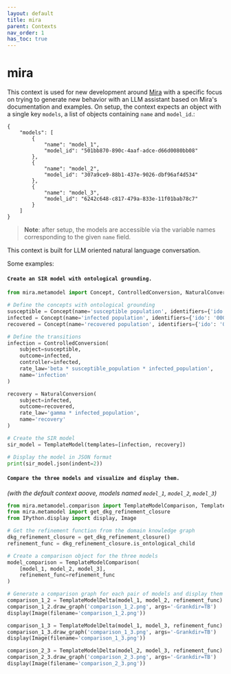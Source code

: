 ```yaml
---
layout: default
title: mira
parent: Contexts
nav_order: 1
has_toc: true
---
```


# mira

This context is used for new development around [Mira](https://github.com/gyorilab/mira) with a specific focus on trying to generate new behavior with an LLM assistant based on Mira's documentation and examples. On setup, the context expects an object with a single key `models`, a list of objects containing `name` and `model_id`.:

```
{
    "models": [
        {
            "name": "model_1",
            "model_id": "501bb870-890c-4aaf-adce-d66d0080bb08"
        },
        {
            "name": "model_2",
            "model_id": "307a9ce9-88b1-437e-9026-dbf96af4d534"
        },
        {
            "name": "model_3",
            "model_id": "6242c648-c817-479a-833e-11f01bab78c7"
        }
    ]
}
```

> **Note**: after setup, the models are accessible via the variable names corresponding to the given `name` field.

This context is built for LLM oriented natural language conversation. 

Some examples:

#### `Create an SIR model with ontological grounding.`

```python
from mira.metamodel import Concept, ControlledConversion, NaturalConversion, TemplateModel

# Define the concepts with ontological grounding
susceptible = Concept(name='susceptible population', identifiers={'ido': '0000514'})
infected = Concept(name='infected population', identifiers={'ido': '0000511'})
recovered = Concept(name='recovered population', identifiers={'ido': '0000592'})

# Define the transitions
infection = ControlledConversion(
    subject=susceptible,
    outcome=infected,
    controller=infected,
    rate_law='beta * susceptible_population * infected_population',
    name='infection'
)

recovery = NaturalConversion(
    subject=infected,
    outcome=recovered,
    rate_law='gamma * infected_population',
    name='recovery'
)

# Create the SIR model
sir_model = TemplateModel(templates=[infection, recovery])

# Display the model in JSON format
print(sir_model.json(indent=2))
```

#### `Compare the three models and visualize and display them.`

*(with the default context aoove, models named `model_1`, `model_2`, `model_3`)*

```python
from mira.metamodel.comparison import TemplateModelComparison, TemplateModelDelta
from mira.metamodel import get_dkg_refinement_closure
from IPython.display import display, Image

# Get the refinement function from the domain knowledge graph
dkg_refinement_closure = get_dkg_refinement_closure()
refinement_func = dkg_refinement_closure.is_ontological_child

# Create a comparison object for the three models
model_comparison = TemplateModelComparison(
    [model_1, model_2, model_3],
    refinement_func=refinement_func
)

# Generate a comparison graph for each pair of models and display them
comparison_1_2 = TemplateModelDelta(model_1, model_2, refinement_func)
comparison_1_2.draw_graph('comparison_1_2.png', args='-Grankdir=TB')
display(Image(filename='comparison_1_2.png'))

comparison_1_3 = TemplateModelDelta(model_1, model_3, refinement_func)
comparison_1_3.draw_graph('comparison_1_3.png', args='-Grankdir=TB')
display(Image(filename='comparison_1_3.png'))

comparison_2_3 = TemplateModelDelta(model_2, model_3, refinement_func)
comparison_2_3.draw_graph('comparison_2_3.png', args='-Grankdir=TB')
display(Image(filename='comparison_2_3.png'))
```